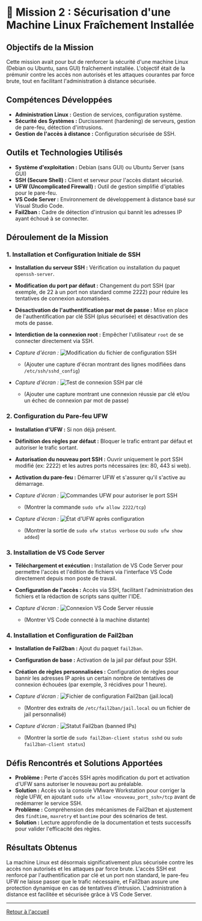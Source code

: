# 🔐 Mission 2 : Sécurisation d'une Machine Linux Fraîchement Installée

## Objectifs de la Mission
Cette mission avait pour but de renforcer la sécurité d'une machine Linux (Debian ou Ubuntu, sans GUI) fraîchement installée. L'objectif était de la prémunir contre les accès non autorisés et les attaques courantes par force brute, tout en facilitant l'administration à distance sécurisée.

## Compétences Développées
* **Administration Linux :** Gestion de services, configuration système.
* **Sécurité des Systèmes :** Durcissement (hardening) de serveurs, gestion de pare-feu, détection d'intrusions.
* **Gestion de l'accès à distance :** Configuration sécurisée de SSH.

## Outils et Technologies Utilisés
* **Système d'exploitation :** Debian (sans GUI) ou Ubuntu Server (sans GUI)
* **SSH (Secure Shell) :** Client et serveur pour l'accès distant sécurisé.
* **UFW (Uncomplicated Firewall) :** Outil de gestion simplifié d'iptables pour le pare-feu.
* **VS Code Server :** Environnement de développement à distance basé sur Visual Studio Code.
* **Fail2ban :** Cadre de détection d'intrusion qui bannit les adresses IP ayant échoué à se connecter.

## Déroulement de la Mission

### 1. Installation et Configuration Initiale de SSH
* **Installation du serveur SSH :** Vérification ou installation du paquet `openssh-server`.
* **Modification du port par défaut :** Changement du port SSH (par exemple, de 22 à un port non standard comme 2222) pour réduire les tentatives de connexion automatisées.
* **Désactivation de l'authentification par mot de passe :** Mise en place de l'authentification par clé SSH (plus sécurisée) et désactivation des mots de passe.
* **Interdiction de la connexion root :** Empêcher l'utilisateur `root` de se connecter directement via SSH.

* *Capture d'écran :* ![Modification du fichier de configuration SSH](images/mission-2/ssh-config-edit.png)
    * (Ajouter une capture d'écran montrant des lignes modifiées dans `/etc/ssh/sshd_config`)
* *Capture d'écran :* ![Test de connexion SSH par clé](images/mission-2/ssh-key-auth-test.png)
    * (Ajouter une capture montrant une connexion réussie par clé et/ou un échec de connexion par mot de passe)

### 2. Configuration du Pare-feu UFW
* **Installation d'UFW :** Si non déjà présent.
* **Définition des règles par défaut :** Bloquer le trafic entrant par défaut et autoriser le trafic sortant.
* **Autorisation du nouveau port SSH :** Ouvrir uniquement le port SSH modifié (ex: 2222) et les autres ports nécessaires (ex: 80, 443 si web).
* **Activation du pare-feu :** Démarrer UFW et s'assurer qu'il s'active au démarrage.

* *Capture d'écran :* ![Commandes UFW pour autoriser le port SSH](images/mission-2/ufw-allow-ssh-port.png)
    * (Montrer la commande `sudo ufw allow 2222/tcp`)
* *Capture d'écran :* ![État d'UFW après configuration](images/mission-2/ufw-status.png)
    * (Montrer la sortie de `sudo ufw status verbose` ou `sudo ufw show added`)

### 3. Installation de VS Code Server
* **Téléchargement et exécution :** Installation de VS Code Server pour permettre l'accès et l'édition de fichiers via l'interface VS Code directement depuis mon poste de travail.
* **Configuration de l'accès :** Accès via SSH, facilitant l'administration des fichiers et la rédaction de scripts sans quitter l'IDE.

* *Capture d'écran :* ![Connexion VS Code Server réussie](images/mission-2/vscode-server-connect.png)
    * (Montrer VS Code connecté à la machine distante)

### 4. Installation et Configuration de Fail2ban
* **Installation de Fail2ban :** Ajout du paquet `fail2ban`.
* **Configuration de base :** Activation de la jail par défaut pour SSH.
* **Création de règles personnalisées :** Configuration de règles pour bannir les adresses IP après un certain nombre de tentatives de connexion échouées (par exemple, 3 récidives pour 1 heure).

* *Capture d'écran :* ![Fichier de configuration Fail2ban (jail.local)](images/mission-2/fail2ban-jail-local.png)
    * (Montrer des extraits de `/etc/fail2ban/jail.local` ou un fichier de jail personnalisé)
* *Capture d'écran :* ![Statut Fail2ban (banned IPs)](images/mission-2/fail2ban-status-banned.png)
    * (Montrer la sortie de `sudo fail2ban-client status sshd` ou `sudo fail2ban-client status`)

## Défis Rencontrés et Solutions Apportées
* **Problème :** Perte d'accès SSH après modification du port et activation d'UFW sans autoriser le nouveau port au préalable.
* **Solution :** Accès via la console VMware Workstation pour corriger la règle UFW, en ajoutant `sudo ufw allow <nouveau_port_ssh>/tcp` avant de redémarrer le service SSH.
* **Problème :** Compréhension des mécanismes de Fail2ban et ajustement des `findtime`, `maxretry` et `bantime` pour des scénarios de test.
* **Solution :** Lecture approfondie de la documentation et tests successifs pour valider l'efficacité des règles.

## Résultats Obtenus
La machine Linux est désormais significativement plus sécurisée contre les accès non autorisés et les attaques par force brute. L'accès SSH est renforcé par l'authentification par clé et un port non standard, le pare-feu UFW ne laisse passer que le trafic nécessaire, et Fail2ban assure une protection dynamique en cas de tentatives d'intrusion. L'administration à distance est facilitée et sécurisée grâce à VS Code Server.

---

[Retour à l'accueil](../README.md)
